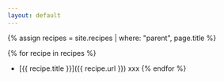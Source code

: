 ```yaml
---
layout: default
---
```

{% assign recipes = site.recipes | where: "parent", page.title %}

{% for recipe in recipes %}
- [{{ recipe.title }}]({{ recipe.url }}) xxx
{% endfor %}
